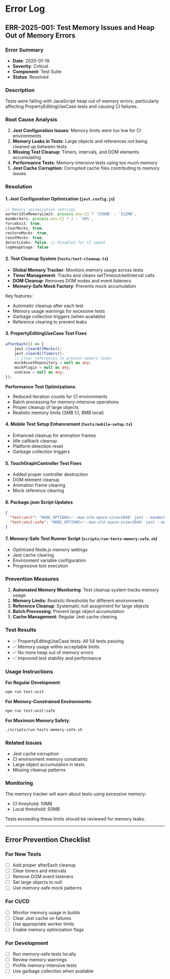# Error Log

## ERR-2025-001: Test Memory Issues and Heap Out of Memory Errors

### Error Summary
- **Date**: 2025-01-19
- **Severity**: Critical
- **Component**: Test Suite
- **Status**: Resolved

### Description
Tests were failing with JavaScript heap out of memory errors, particularly affecting PropertyEditingUseCase tests and causing CI failures.

### Root Cause Analysis
1. **Jest Configuration Issues**: Memory limits were too low for CI environments
2. **Memory Leaks in Tests**: Large objects and references not being cleaned up between tests
3. **Missing Test Cleanup**: Timers, intervals, and DOM elements accumulating
4. **Performance Tests**: Memory-intensive tests using too much memory
5. **Jest Cache Corruption**: Corrupted cache files contributing to memory issues

### Resolution

#### 1. Jest Configuration Optimization (`jest.config.js`)
```javascript
// Memory optimization settings
workerIdleMemoryLimit: process.env.CI ? '256MB' : '512MB',
maxWorkers: process.env.CI ? 2 : '50%',
forceExit: true,
clearMocks: true,
restoreMocks: true,
resetMocks: true,
detectLeaks: false, // Disabled for CI speed
logHeapUsage: false
```

#### 2. Test Cleanup System (`tests/test-cleanup.ts`)
- **Global Memory Tracker**: Monitors memory usage across tests
- **Timer Management**: Tracks and cleans setTimeout/setInterval calls
- **DOM Cleanup**: Removes DOM nodes and event listeners
- **Memory-Safe Mock Factory**: Prevents mock accumulation

Key features:
- Automatic cleanup after each test
- Memory usage warnings for excessive tests
- Garbage collection triggers (when available)
- Reference clearing to prevent leaks

#### 3. PropertyEditingUseCase Test Fixes
```typescript
afterEach(() => {
    jest.clearAllMocks();
    jest.clearAllTimers();
    // Clear references to prevent memory leaks
    mockAssetRepository = null as any;
    mockPlugin = null as any;
    useCase = null as any;
});
```

**Performance Test Optimizations**:
- Reduced iteration counts for CI environments
- Batch processing for memory-intensive operations
- Proper cleanup of large objects
- Realistic memory limits (3MB CI, 8MB local)

#### 4. Mobile Test Setup Enhancement (`tests/mobile-setup.ts`)
- Enhanced cleanup for animation frames
- Idle callback cleanup
- Platform detection reset
- Garbage collection triggers

#### 5. TouchGraphController Test Fixes
- Added proper controller destruction
- DOM element cleanup
- Animation frame clearing
- Mock reference clearing

#### 6. Package.json Script Updates
```json
{
  "test:unit": "NODE_OPTIONS='--max-old-space-size=2048' jest --maxWorkers=2 --workerIdleMemoryLimit=256MB",
  "test:unit:safe": "NODE_OPTIONS='--max-old-space-size=2048' jest --maxWorkers=1 --runInBand"
}
```

#### 7. Memory-Safe Test Runner Script (`scripts/run-tests-memory-safe.sh`)
- Optimized Node.js memory settings
- Jest cache clearing
- Environment variable configuration
- Progressive test execution

### Prevention Measures

1. **Automated Memory Monitoring**: Test cleanup system tracks memory usage
2. **Memory Limits**: Realistic thresholds for different environments
3. **Reference Cleanup**: Systematic null assignment for large objects
4. **Batch Processing**: Prevent large object accumulation
5. **Cache Management**: Regular Jest cache clearing

### Test Results
- ✅ PropertyEditingUseCase tests: All 54 tests passing
- ✅ Memory usage within acceptable limits
- ✅ No more heap out of memory errors
- ✅ Improved test stability and performance

### Usage Instructions

**For Regular Development**:
```bash
npm run test:unit
```

**For Memory-Constrained Environments**:
```bash
npm run test:unit:safe
```

**For Maximum Memory Safety**:
```bash
./scripts/run-tests-memory-safe.sh
```

### Related Issues
- Jest cache corruption
- CI environment memory constraints
- Large object accumulation in tests
- Missing cleanup patterns

### Monitoring
The memory tracker will warn about tests using excessive memory:
- CI threshold: 10MB
- Local threshold: 50MB

Tests exceeding these limits should be reviewed for memory leaks.

---

## Error Prevention Checklist

### For New Tests
- [ ] Add proper afterEach cleanup
- [ ] Clear timers and intervals
- [ ] Remove DOM event listeners
- [ ] Set large objects to null
- [ ] Use memory-safe mock patterns

### For CI/CD
- [ ] Monitor memory usage in builds
- [ ] Clear Jest cache on failures
- [ ] Use appropriate worker limits
- [ ] Enable memory optimization flags

### For Development
- [ ] Run memory-safe tests locally
- [ ] Review memory warnings
- [ ] Profile memory-intensive tests
- [ ] Use garbage collection when available